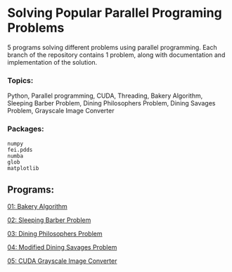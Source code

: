 # Solving Popular Parallel Programing Problems
5 programs solving different problems using parallel programming. Each branch of the repository contains 1 problem, along with documentation and implementation of the solution.

### Topics:
Python, Parallel programming, CUDA, Threading, Bakery Algorithm, Sleeping Barber Problem, Dining Philosophers Problem, Dining Savages Problem, Grayscale Image Converter

### Packages:
```
numpy
fei.pdds
numba
glob
matplotlib
```

## Programs:

[01: Bakery Algorithm](https://github.com/MatyMasaryk/Masaryk_103043_feippds/tree/01)

[02: Sleeping Barber Problem](https://github.com/MatyMasaryk/Masaryk_103043_feippds/tree/02)

[03: Dining Philosophers Problem](https://github.com/MatyMasaryk/Masaryk_103043_feippds/tree/03)

[04: Modified Dining Savages Problem](https://github.com/MatyMasaryk/Masaryk_103043_feippds/tree/04)

[05: CUDA Grayscale Image Converter](https://github.com/MatyMasaryk/Masaryk_103043_feippds/tree/05)
